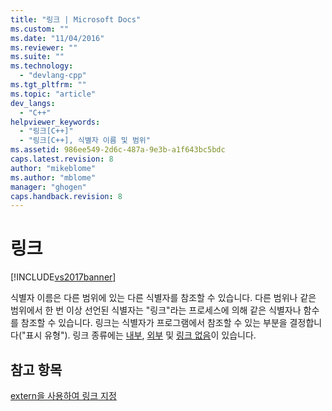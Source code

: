 ```yaml
---
title: "링크 | Microsoft Docs"
ms.custom: ""
ms.date: "11/04/2016"
ms.reviewer: ""
ms.suite: ""
ms.technology: 
  - "devlang-cpp"
ms.tgt_pltfrm: ""
ms.topic: "article"
dev_langs: 
  - "C++"
helpviewer_keywords: 
  - "링크[C++]"
  - "링크[C++], 식별자 이름 및 범위"
ms.assetid: 986ee549-2d6c-487a-9e3b-a1f643bc5bdc
caps.latest.revision: 8
author: "mikeblome"
ms.author: "mblome"
manager: "ghogen"
caps.handback.revision: 8
---
```

# 링크
[!INCLUDE[vs2017banner](../assembler/inline/includes/vs2017banner.md)]

식별자 이름은 다른 범위에 있는 다른 식별자를 참조할 수 있습니다.  다른 범위나 같은 범위에서 한 번 이상 선언된 식별자는 "링크"라는 프로세스에 의해 같은 식별자나 함수를 참조할 수 있습니다. 링크는 식별자가 프로그램에서 참조할 수 있는 부분을 결정합니다\("표시 유형"\).  링크 종류에는 [내부](../c-language/internal-linkage.md), [외부](../c-language/external-linkage.md) 및 [링크 없음](../c-language/no-linkage.md)이 있습니다.  
  
## 참고 항목  
 [extern을 사용하여 링크 지정](../cpp/using-extern-to-specify-linkage.md)